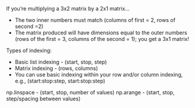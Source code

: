 If you’re multiplying a 3x2 matrix by a 2x1 matrix…
* The two inner numbers must match (columns of first = 2, rows of second =2)
* The matrix produced will have dimensions equal to the outer numbers (rows of the first = 3, columns of the second = 1); you get a 3x1 matrix!

Types of indexing:
* Basic list indexing - (start, stop, step)
* Matrix indexing - (rows, columns)
* You can use basic indexing within your row and/or column indexing, e.g., (start:stop:step, start:stop:step)

np.linspace - (start, stop, number of values)
np.arange - (start, stop, step/spacing between values)
